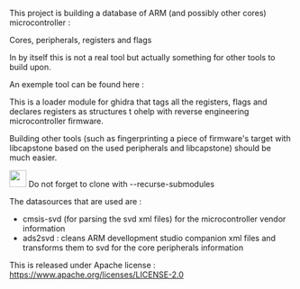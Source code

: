 This project is building a database of ARM (and possibly other cores) microcontroller :

Cores, peripherals, registers and flags

In by itself this is not a real tool but actually something for other tools to build upon.

An exemple tool can be found here :

This is a loader module for ghidra that tags all the registers,
flags and declares registers as structures t ohelp with reverse engineering
microcontroller firmware.

Building other tools (such as fingerprinting a piece of firmware's target with libcapstone based on the used peripherals and libcapstone) should be much easier.
<div text-align="center">
<img src="https://upload.wikimedia.org/wikipedia/commons/c/c3/GHS-pictogram-exclam.svg" width="30em" height="30em"> Do not forget to clone with --recurse-submodules
</div>


The datasources that are used are :
- cmsis-svd (for parsing the svd xml files) for the microcontroller vendor information
- ads2svd : cleans ARM devellopment studio companion xml files and transforms them to svd for the core peripherals information

This is released under Apache license : https://www.apache.org/licenses/LICENSE-2.0
